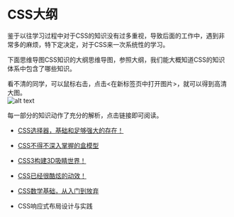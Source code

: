 # CSS大纲

鉴于以往学习过程中对于CSS的知识没有过多重视，导致后面的工作中，遇到非常多的麻烦，特下定决定，对于CSS来一次系统性的学习。

下面思维导图CSS知识的大纲思维导图，参照大纲，我们能大概知道CSS的知识体系中包含了哪些知识。

看不清的同学，可以鼠标右击，点击<在新标签页中打开图片>，就可以得到高清大图。  
![alt text](./article/img/CSSoverview.svg "Title")

每一部分的知识动作了充分的解析，点击链接即可阅读。

* [CSS选择器，基础和足够强大的存在！][1]
* [CSS不得不深入掌握的盒模型][2]
* [CSS3构建3D吸睛世界！][3]
* [CSS已经很酷炫的动效！][4]
* [CSS数学基础，从入门到放弃][5]

* CSS响应式布局设计与实践

[1]: https://github.com/Martin-Shao/yideng-note/blob/master/css-senior/article/selector.md
[2]: https://github.com/Martin-Shao/yideng-note/blob/master/css-senior/article/box-model.md
[3]: https://github.com/Martin-Shao/yideng-note/blob/master/css-senior/article/css3d.md
[4]: https://github.com/Martin-Shao/yideng-note/blob/master/css-senior/article/css-animation.md
[5]: https://github.com/Martin-Shao/yideng-note/blob/master/css-senior/article/css-mathematics.md